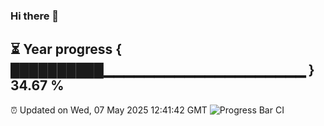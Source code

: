 ### Hi there 👋
⏳ Year progress { ██████████▁▁▁▁▁▁▁▁▁▁▁▁▁▁▁▁▁▁▁▁ } 34.67 %
---
⏰ Updated on Wed, 07 May 2025 12:41:42 GMT
![Progress Bar CI](https://github.com/liununu/liununu/workflows/Progress%20Bar%20CI/badge.svg)
